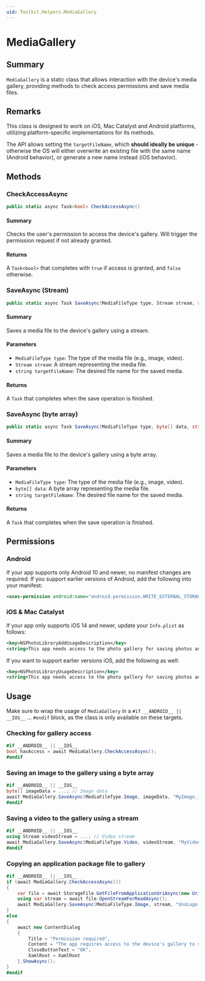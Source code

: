 ```yaml
---
uid: Toolkit.Helpers.MediaGallery
---
```

# MediaGallery

## Summary

`MediaGallery` is a static class that allows interaction with the device's media gallery, providing methods to check access permissions and save media files.

## Remarks

This class is designed to work on iOS, Mac Catalyst and Android platforms, utilizing platform-specific implementations for its methods.

The API allows setting the `targetFileName`, which **should ideally be unique** - otherwise the OS will either overwrite an existing file with the same name (Android behavior), or generate a new name instead (iOS behavior).

## Methods

### CheckAccessAsync

```csharp
public static async Task<bool> CheckAccessAsync()
```

#### Summary

Checks the user's permission to access the device's gallery. Will trigger the permission request if not already granted.

#### Returns

A `Task<bool>` that completes with `true` if access is granted, and `false` otherwise.

### SaveAsync (Stream)

```csharp
public static async Task SaveAsync(MediaFileType type, Stream stream, string targetFileName)
```

#### Summary

Saves a media file to the device's gallery using a stream.

#### Parameters

- `MediaFileType type`: The type of the media file (e.g., image, video).
- `Stream stream`: A stream representing the media file.
- `string targetFileName`: The desired file name for the saved media.

#### Returns

A `Task` that completes when the save operation is finished.

### SaveAsync (byte array)

```csharp
public static async Task SaveAsync(MediaFileType type, byte[] data, string targetFileName)
```

#### Summary

Saves a media file to the device's gallery using a byte array.

#### Parameters

- `MediaFileType type`: The type of the media file (e.g., image, video).
- `byte[] data`: A byte array representing the media file.
- `string targetFileName`: The desired file name for the saved media.

#### Returns

A `Task` that completes when the save operation is finished.

## Permissions

### Android

If your app supports only Android 10 and newer, no manifest changes are required. If you support earlier versions of Android, add the following into your manifest:

```xml
<uses-permission android:name="android.permission.WRITE_EXTERNAL_STORAGE" />
```

### iOS & Mac Catalyst

If your app only supports iOS 14 and newer, update your `Info.plist` as follows:

```xml
<key>NSPhotoLibraryAddUsageDescription</key>
<string>This app needs access to the photo gallery for saving photos and videos</string>
```

If you want to support earlier versions iOS, add the following as well:

```xml
<key>NSPhotoLibraryUsageDescription</key>
<string>This app needs access to the photo gallery for saving photos and videos</string>
```

## Usage

Make sure to wrap the usage of `MediaGallery` in a `#if __ANDROID__ || __IOS__` ... `#endif` block, as the class is only available on these targets.

### Checking for gallery access

```csharp
#if __ANDROID__ || __IOS__
bool hasAccess = await MediaGallery.CheckAccessAsync();
#endif
```

### Saving an image to the gallery using a byte array

```csharp
#if __ANDROID__ || __IOS__
byte[] imageData = ...; // Image data
await MediaGallery.SaveAsync(MediaFileType.Image, imageData, "MyImage.jpg");
#endif
```

### Saving a video to the gallery using a stream

```csharp
#if __ANDROID__ || __IOS__
using Stream videoStream = ...; // Video stream
await MediaGallery.SaveAsync(MediaFileType.Video, videoStream, "MyVideo.mp4");
#endif
```

### Copying an application package file to gallery

```csharp
#if __ANDROID__ || __IOS__
if (await MediaGallery.CheckAccessAsync())
{
	var file = await StorageFile.GetFileFromApplicationUriAsync(new Uri("ms-appx:///Assets/UnoLogo.png", UriKind.Absolute));
	using var stream = await file.OpenStreamForReadAsync();
	await MediaGallery.SaveAsync(MediaFileType.Image, stream, "UnoLogo.png");
}
else
{
	await new ContentDialog
	{
		Title = "Permission required",
		Content = "The app requires access to the device's gallery to save the image.",
		CloseButtonText = "OK",
		XamlRoot = XamlRoot
	}.ShowAsync();
}
#endif
```